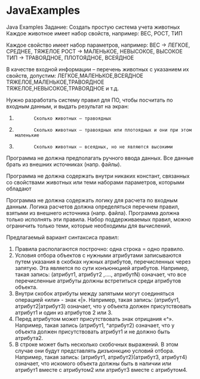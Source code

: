 # JavaExamples
Java Examples
Задание:
Создать простую система учета животных
Каждое животное имеет набор свойств, например:
ВЕС, РОСТ, ТИП

Каждое свойство имеет набор параметров, например:
ВЕС -> ЛЕГКОЕ, СРЕДНЕЕ, ТЯЖЕЛОЕ
РОСТ -> МАЛЕНЬКОЕ, НЕВЫСОКОЕ, ВЫСОКОЕ
ТИП -> ТРАВОЯДНОЕ, ПЛОТОЯДНОЕ, ВСЕЯДНОЕ

В качестве входной информации – перечень животных с указанием их свойств, допустим:
ЛЕГКОЕ,МАЛЕНЬКОЕ,ВСЕЯДНОЕ
ТЯЖЕЛОЕ,МАЛЕНЬКОЕ,ТРАВОЯДНОЕ
ТЯЖЕЛОЕ,НЕВЫСОКОЕ,ТРАВОЯДНОЕ и т.д.

Нужно разработать систему правил для ПО, чтобы посчитать по входным данным, и выдать результат на экран:
1.            Сколько животных – травоядных
2.            Сколько животных – травоядных или плотоядных и они при этом маленькие
3.            Сколько животных – всеядных, но не являются высокими

Программа не должна предполагать ручного ввода данных. Все данные брать из внешних источниках (напр. файлы). 

Программа не должна содержать внутри никаких констант, связанных со свойствами животных или теми наборами параметров, которыми обладают

Программа не должна содержать логику для расчета по входным данным. Логика расчетов должна определяться перечнем правил, взятыми из внешнего источника (напр. файла).
Программа должна только исполнять эти правила. Набор поддерживаемых правил, можно ограничить только теми, которые необходимы для  вычислений.


Предлагаемый вариант синтаксиса правил:
1.	Правила располагаются построчно: одна строка = одно правило.
2.	Условия отбора объектов с нужными атрибутами записываются путем указания в скобках нужных атрибутов, перечисленных через запятую. Эта является по сути конъюнкцией атрибутов. Например, такая запись:
(атрибут1, атрибут2 ,…., атрибутN) 
означает, что все перечисленные атрибуты должны встретиться среди атрибутов объекта.
3.	Внутри скобок атрибуты между запятыми могут соединяться операцией «или» - знак «|». Например, такая запись:
(атрибут1, атрибут2|атрибут3) 
означает, что у объекта должен присутствовать атрибут1 и один из атрибутов 2 или 3.
4.	Перед атрибутом может присутствовать знак отрицания «^». Например, такая запись
(атрибут1, ^атрибут2)
означает, что у объекта должен присутствовать атрибут1 и не должно быть атрибута2.
5.	В строке может быть несколько скобочных выражений. В этом случае они будут представлять дизъюнкцию условий отбора. Например, такая запись:
(атрибут1, атрибут2)(атрибут3, атрибут4)
означает, что искомого объекта должны быть в наличии или атрибут1 вместе с атрибутом2 или атрибут3 вместе с атрибутом4.


